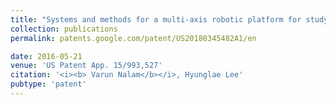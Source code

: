```yaml
---
title: "Systems and methods for a multi-axis robotic platform for studying neuromechanics of an ankle joint"
collection: publications
permalink: patents.google.com/patent/US20180345482A1/en

date: 2016-05-21
venue: 'US Patent App. 15/993,527'
citation: '<i><b> Varun Nalam</b></i>, Hyunglae Lee'
pubtype: 'patent'
---
```

